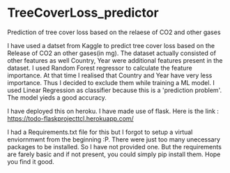 # TreeCoverLoss_predictor
Prediction of tree cover loss based on the relaese of CO2 and other gases

I have used a datset from Kaggle to predict tree cover loss based on the Release of CO2 an other gases(in mg). The dataset actually consisted of other features as well
Country, Year were additional features present in the dataset. I used Random Forest regressor to calculate the feature importance. At that time I realised that Country and Year
have very less importance. Thus I decided to exclude them while training a ML model. I used Linear Regression as classifier because this is a 'prediction problem'. The model yieds
a good accuracy.

I have deployed this on heroku. I have made use of flask. Here is the link : https://todo-flaskprojecttcl.herokuapp.com/

I had a Requirements.txt file for this but I forgot to setup a virtual enviornmwnt from the beginning :P. There were just too many unecessary packages to be installed. So I have
not provided one. But the requirements are farely basic and if not present, you could simply pip install them. Hope you find it good.
